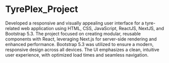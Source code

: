 # TyrePlex_Project
Developed a responsive and visually appealing user interface for a tyre-related web application using HTML, CSS, JavaScript, ReactJS, NextJS, and Bootstrap 5.3. The project focused on creating modular, reusable components with React, leveraging Next.js for server-side rendering and enhanced performance. Bootstrap 5.3 was utilized to ensure a modern, responsive design across all devices. The UI emphasizes a clean, intuitive user experience, with optimized load times and seamless navigation.
